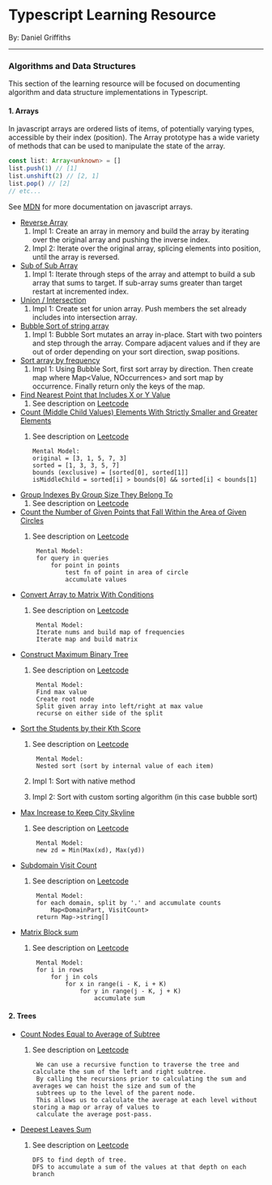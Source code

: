 # Typescript Learning Resource

By: Daniel Griffiths

---

### Algorithms and Data Structures

This section of the learning resource will be focused on documenting algorithm and data structure implementations in Typescript.

#### 1. Arrays

In javascript arrays are ordered lists of items, of potentially varying types, accessible by their index (position). The Array prototype has a wide variety of methods that can be used to manipulate the state of the array.

```typescript
const list: Array<unknown> = []
list.push(1) // [1]
list.unshift(2) // [2, 1]
list.pop() // [2]
// etc...
```

See [MDN](https://developer.mozilla.org/en-US/docs/Web/JavaScript/Reference/Global_Objects/Array) for more documentation on javascript arrays.

-   [Reverse Array](./src/algorithms/arrays/easy/reverse-array.ts)
    1. Impl 1: Create an array in memory and build the array by iterating over the original array and pushing the inverse index.
    2. Impl 2: Iterate over the original array, splicing elements into position, until the array is reversed.
-   [Sub of Sub Array](./src/algorithms/arrays/easy/sub-array-sum.ts)
    1. Impl 1: Iterate through steps of the array and attempt to build a sub array that sums to target. If sub-array sums greater than target restart at incremented index.
-   [Union / Intersection](./src/algorithms/arrays/easy/union-intersection.ts)
    1. Impl 1: Create set for union array. Push members the set already includes into intersection array.
-   [Bubble Sort of string array](./src/algorithms/arrays/easy/string-array-bubble-sort.ts)
    1. Impl 1: Bubble Sort mutates an array in-place. Start with two pointers and step through the array. Compare adjacent values and if they are out of order depending on your sort direction, swap positions.
-   [Sort array by frequency](./src/algorithms/arrays/easy/sort-array-by-frequency.ts)
    1. Impl 1: Using Bubble Sort, first sort array by direction. Then create map where Map<Value, NOccurrences> and sort map by occurrence. Finally return only the keys of the map.
-   [Find Nearest Point that Includes X or Y Value](./src/algorithms/arrays/easy/sort-array-by-frequency.ts)
    1. See description on [Leetcode](https://leetcode.com/problems/find-nearest-point-that-has-the-same-x-or-y-coordinate/description/)
-   [Count (Middle Child Values) Elements With Strictly Smaller and Greater Elements ](./src/algorithms/arrays/easy/count-middle-child-values.ts)
    1. See description on [Leetcode](https://leetcode.com/problems/count-elements-with-strictly-smaller-and-greater-elements/description/)

           Mental Model:
           original = [3, 1, 5, 7, 3]
           sorted = [1, 3, 3, 5, 7]
           bounds (exclusive) = [sorted[0], sorted[1]]
           isMiddleChild = sorted[i] > bounds[0] && sorted[i] < bounds[1]
-   [Group Indexes By Group Size They Belong To](./src/algorithms/arrays/medium/group-by-size.ts)
    1. See description on [Leetcode](https://leetcode.com/problems/group-the-people-given-the-group-size-they-belong-to/description/)
-   [Count the Number of Given Points that Fall Within the Area of Given Circles](./src/algorithms/arrays/medium/number-of-points-inside-circle.ts)
    1. See description on [Leetcode](https://leetcode.com/problems/queries-on-number-of-points-inside-a-circle/description/)
            
            Mental Model:
            for query in queries
                for point in points
                    test fn of point in area of circle
                    accumulate values
-   [Convert Array to Matrix With Conditions](./src/algorithms/arrays/medium/convert-arr-to-matrix-with-conditions.ts)
    1. See description on [Leetcode](https://leetcode.com/problems/convert-an-array-into-a-2d-array-with-conditions/description/)
        
            Mental Model:
            Iterate nums and build map of frequencies
            Iterate map and build matrix
-   [Construct Maximum Binary Tree](./src/algorithms/trees/medium/maximum-binary-tree.ts)
    1. See description on [Leetcode](https://leetcode.com/problems/maximum-binary-tree/description/)

            Mental Model:
            Find max value
            Create root node
            Split given array into left/right at max value
            recurse on either side of the split
-   [Sort the Students by their Kth Score](./src/algorithms/arrays/medium/sort-matrix-rows-by-their-kth-value.ts)
    1. See description on [Leetcode](https://leetcode.com/problems/sort-the-students-by-their-kth-score/description/)

            Mental Model:
            Nested sort (sort by internal value of each item)
    2. Impl 1: Sort with native method
    3. Impl 2: Sort with custom sorting algorithm (in this case bubble sort)
-   [Max Increase to Keep City Skyline](./src/algorithms/arrays/medium/max-increase-to-keep-city-skyline.ts)
    1. See description on [Leetcode](https://leetcode.com/problems/max-increase-to-keep-city-skyline/description/)

            Mental Model:
            new zd = Min(Max(xd), Max(yd))
-   [Subdomain Visit Count](./src/algorithms/arrays/medium/subdomain-visit-count.ts)
    1. See description on [Leetcode](https://leetcode.com/problems/subdomain-visit-count/description/)

            Mental Model:
            for each domain, split by '.' and accumulate counts
                Map<DomainPart, VisitCount>
            return Map->string[]
-   [Matrix Block sum](./src/algorithms/arrays/medium/matrix-block-sum.ts)
    1. See description on [Leetcode](https://leetcode.com/problems/matrix-block-sum/description/)

            Mental Model:
            for i in rows
                for j in cols
                    for x in range(i - K, i + K)
                        for y in range(j - K, j + K)
                            accumulate sum


#### 2. Trees

-   [Count Nodes Equal to Average of Subtree](./src/algorithms/trees/medium/count-nodes-eq-to-avg-of-sub-tree.ts)
    1. See description on [Leetcode](https://leetcode.com/problems/count-nodes-equal-to-average-of-subtree/description/)

            We can use a recursive function to traverse the tree and calculate the sum of the left and right subtree.
            By calling the recursions prior to calculating the sum and averages we can hoist the size and sum of the
            subtrees up to the level of the parent node.
            This allows us to calculate the average at each level without storing a map or array of values to
            calculate the average post-pass.
-   [Deepest Leaves Sum](./src/algorithms/trees/medium/deepest-leaves-sum.ts)
    1. See description on [Leetcode](https://leetcode.com/problems/deepest-leaves-sum/description/)

           DFS to find depth of tree.
           DFS to accumulate a sum of the values at that depth on each branch
